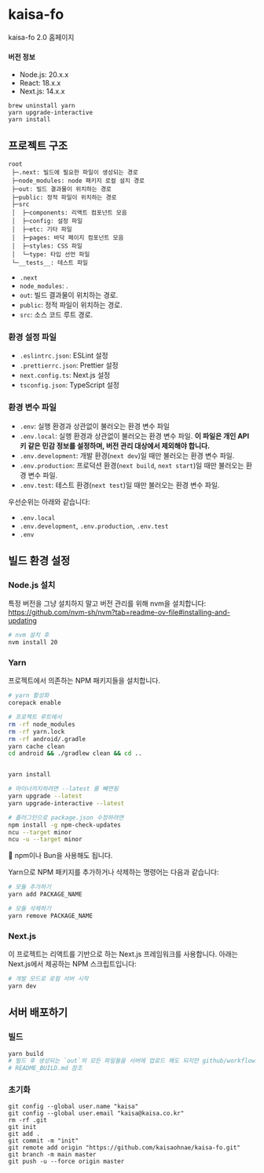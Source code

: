 # kaisa-fo

kaisa-fo 2.0 홈페이지

#### 버전 정보

- Node.js: 20.x.x
- React: 18.x.x
- Next.js: 14.x.x

```
brew uninstall yarn
yarn upgrade-interactive
yarn install
```

## 프로젝트 구조

```
root
 ├─.next: 빌드에 필요한 파일이 생성되는 경로
 ├─node_modules: node 패키지 로컬 설치 경로
 ├─out: 빌드 결과물이 위치하는 경로
 ├─public: 정적 파일이 위치하는 경로
 ├─src
 │  ├─components: 리액트 컴포넌트 모음
 │  ├─config: 설정 파일
 │  ├─etc: 기타 파일
 │  ├─pages: 바닥 페이지 컴포넌트 모음
 │  ├─styles: CSS 파일
 │  └─type: 타입 선언 파일
 └─__tests__: 테스트 파일
```

- `.next`
- `node_modules`: .
- `out`: 빌드 결과물이 위치하는 경로.
- `public`: 정적 파일이 위치하는 경로.
- `src`: 소스 코드 루트 경로.

### 환경 설정 파일

- `.eslintrc.json`: ESLint 설정
- `.prettierrc.json`: Prettier 설정
- `next.config.ts`: Next.js 설정
- `tsconfig.json`: TypeScript 설정

### 환경 변수 파일

- `.env`: 실행 환경과 상관없이 불러오는 환경 변수 파일
- `.env.local`: 실행 환경과 상관없이 불러오는 환경 변수 파일. **이 파일은 개인 API 키 같은 민감 정보를 설정하며, 버전 관리 대상에서 제외해야 합니다.**
- `.env.development`: 개발 환경(`next dev`)일 때만 불러오는 환경 변수 파일.
- `.env.production`: 프로덕션 환경(`next build`, `next start`)일 때만 불러오는 환경 변수 파일.
- `.env.test`: 테스트 환경(`next test`)일 때만 불러오는 환경 변수 파일.

우선순위는 아래와 같습니다:

- `.env.local`
- `.env.development`, `.env.production`, `.env.test`
- `.env`

## 빌드 환경 설정

### Node.js 설치

특정 버전을 그냥 설치하지 말고 버전 관리를 위해 nvm을 설치합니다: https://github.com/nvm-sh/nvm?tab=readme-ov-file#installing-and-updating

```bash
# nvm 설치 후 
nvm install 20
```

### Yarn

프로젝트에서 의존하는 NPM 패키지들을 설치합니다.

```bash
# yarn 활성화
corepack enable

# 프로젝트 루트에서
rm -rf node_modules 
rm -rf yarn.lock
rm -rf android/.gradle
yarn cache clean
cd android && ./gradlew clean && cd ..


yarn install

# 마이너끼지하려면 --latest 를 빼면됨 
yarn upgrade --latest
yarn upgrade-interactive --latest

# 플러그인으로 package.json 수정하려면
npm install -g npm-check-updates
ncu --target minor
ncu -u --target minor

```

🚨 npm이나 Bun을 사용해도 됩니다.

Yarn으로 NPM 패키지를 추가하거나 삭제하는 명령어는 다음과 같습니다:

```bash
# 모듈 추가하기
yarn add PACKAGE_NAME

# 모듈 삭제하기
yarn remove PACKAGE_NAME
```

### Next.js

이 프로젝트는 리액트를 기반으로 하는 Next.js 프레임워크를 사용합니다. 아래는 Next.js에서 제공하는 NPM 스크립트입니다:

```bash
# 개발 모드로 로컬 서버 시작
yarn dev
```

## 서버 배포하기

### 빌드

```bash
yarn build 
# 빌드 후 생성되는 `out`의 모든 파일들을 서버에 업로드 해도 되지만 github/workflows/deploy.yml 사용 
# README_BUILD.md 참조 
```

### 초기화 
```
git config --global user.name "kaisa"
git config --global user.email "kaisa@kaisa.co.kr"
rm -rf .git
git init
git add .
git commit -m "init"
git remote add origin "https://github.com/kaisaohnae/kaisa-fo.git"
git branch -m main master
git push -u --force origin master
```

